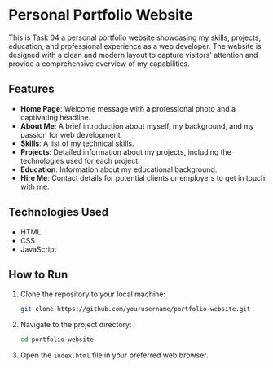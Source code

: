 # Personal Portfolio Website

This is Task 04 a personal portfolio website showcasing my skills, projects, education, and professional experience as a web developer. The website is designed with a clean and modern layout to capture visitors' attention and provide a comprehensive overview of my capabilities.

## Features

- **Home Page**: Welcome message with a professional photo and a captivating headline.
- **About Me**: A brief introduction about myself, my background, and my passion for web development.
- **Skills**: A list of my technical skills.
- **Projects**: Detailed information about my projects, including the technologies used for each project.
- **Education**: Information about my educational background.
- **Hire Me**: Contact details for potential clients or employers to get in touch with me.

## Technologies Used

- HTML
- CSS
- JavaScript

## How to Run

1. Clone the repository to your local machine:
    ```bash
    git clone https://github.com/yourusername/portfolio-website.git
    ```
2. Navigate to the project directory:
    ```bash
    cd portfolio-website
    ```
3. Open the `index.html` file in your preferred web browser.
